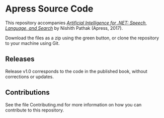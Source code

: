 # Apress Source Code

This repository accompanies [*Artificial Intelligence for .NET: Speech, Language, and Search*](http://www.apress.com/9781484229484) by Nishith Pathak (Apress, 2017).

[comment]: #cover


Download the files as a zip using the green button, or clone the repository to your machine using Git.

## Releases

Release v1.0 corresponds to the code in the published book, without corrections or updates.

## Contributions

See the file Contributing.md for more information on how you can contribute to this repository.
